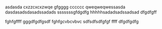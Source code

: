 asdasda
cxzzcxcxzwqe
gfgggg
cccccc
qweqweqwessasda
dasdasadsdasadssadads
sssssssgfdgdfg
hhhhhsadadsadssadsad
dfgdfgff

fghfgffff
gggdfgdfgsdf
fghfgcvbcvbvc
sdfsdfsdfgfgf
ffff
dfgdfgdfg
